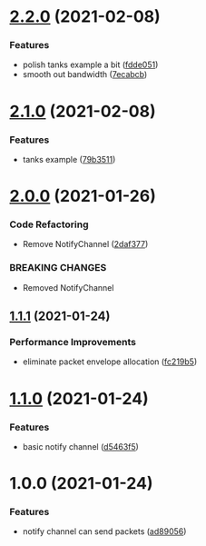 # [2.2.0](https://github.com/MirrorNG/Momentum/compare/v2.1.0...v2.2.0) (2021-02-08)


### Features

* polish tanks example a bit ([fdde051](https://github.com/MirrorNG/Momentum/commit/fdde05103faa6c0349b55b784dd57a7a1a46338f))
* smooth out bandwidth ([7ecabcb](https://github.com/MirrorNG/Momentum/commit/7ecabcb8505efd7e3bcb3f1b8f92009f94767bda))

# [2.1.0](https://github.com/MirrorNG/Momentum/compare/v2.0.0...v2.1.0) (2021-02-08)


### Features

* tanks example ([79b3511](https://github.com/MirrorNG/Momentum/commit/79b35111085976da3626cb09c435d1210f0aba3e))

# [2.0.0](https://github.com/MirrorNG/Momentum/compare/v1.1.1...v2.0.0) (2021-01-26)


### Code Refactoring

* Remove NotifyChannel ([2daf377](https://github.com/MirrorNG/Momentum/commit/2daf3776da093683c4c7759ca391b2ff722bd481))


### BREAKING CHANGES

* Removed NotifyChannel

## [1.1.1](https://github.com/MirrorNG/Momentum/compare/v1.1.0...v1.1.1) (2021-01-24)


### Performance Improvements

* eliminate packet envelope allocation ([fc219b5](https://github.com/MirrorNG/Momentum/commit/fc219b5b46d41d5f998594c2759a284ee1ee8bd5))

# [1.1.0](https://github.com/MirrorNG/Momentum/compare/v1.0.0...v1.1.0) (2021-01-24)


### Features

* basic notify channel ([d5463f5](https://github.com/MirrorNG/Momentum/commit/d5463f539ea18e1277b75e6a755e68ee098410bc))

# 1.0.0 (2021-01-24)


### Features

* notify channel can send packets ([ad89056](https://github.com/MirrorNG/Momentum/commit/ad890569d009824c5ad3879d5779abd9a0f48a49))
